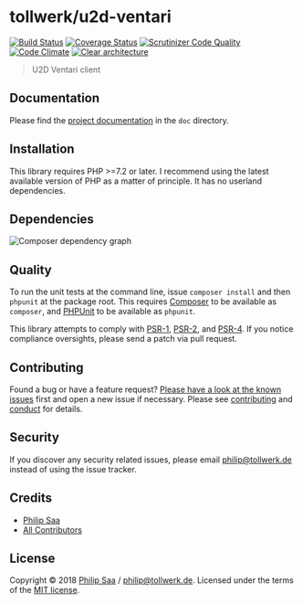 # tollwerk/u2d-ventari

[![Build Status][travis-image]][travis-url] [![Coverage Status](https://coveralls.io/repos/github/tollwerk/u2d-ventari/badge.svg?branch=master)](https://coveralls.io/github/tollwerk/u2d-ventari?branch=master)
 [![Scrutinizer Code Quality][scrutinizer-image]][scrutinizer-url] [![Code Climate][codeclimate-image]][codeclimate-url]  [![Clear architecture][clear-architecture-image]][clear-architecture-url]

> U2D Ventari client

## Documentation

Please find the [project documentation](doc/index.md) in the `doc` directory.

## Installation

This library requires PHP >=7.2 or later. I recommend using the latest available version of PHP as a matter of principle. It has no userland dependencies.

## Dependencies

![Composer dependency graph](https://rawgit.com/tollwerk/u2d-ventari/master/doc/dependencies.svg)

## Quality

To run the unit tests at the command line, issue `composer install` and then `phpunit` at the package root. This requires [Composer](http://getcomposer.org/) to be available as `composer`, and [PHPUnit](http://phpunit.de/manual/) to be available as `phpunit`.

This library attempts to comply with [PSR-1][], [PSR-2][], and [PSR-4][]. If you notice compliance oversights, please send a patch via pull request.

## Contributing

Found a bug or have a feature request? [Please have a look at the known issues](https://github.com/tollwerk/u2d-ventari/issues) first and open a new issue if necessary. Please see [contributing](CONTRIBUTING.md) and [conduct](CONDUCT.md) for details.

## Security

If you discover any security related issues, please email philip@tollwerk.de instead of using the issue tracker.

## Credits

- [Philip Saa][author-url]
- [All Contributors](../../contributors)

## License

Copyright © 2018 [Philip Saa][author-url] / philip@tollwerk.de. Licensed under the terms of the [MIT license](LICENSE).


[travis-image]: https://secure.travis-ci.org/tollwerk/u2d-ventari.svg
[travis-url]: https://travis-ci.org/tollwerk/u2d-ventari
[coveralls-image]: https://coveralls.io/repos/github/tollwerk/u2d-ventari/badge.svg?branch=master
[coveralls-url]: https://coveralls.io/github/tollwerk/u2d-ventari?branch=master
[scrutinizer-image]: https://scrutinizer-ci.com/g/tollwerk/u2d-ventari/badges/quality-score.png?b=master
[scrutinizer-url]: https://scrutinizer-ci.com/g/tollwerk/u2d-ventari/?branch=master
[codeclimate-image]: https://lima.codeclimate.com/github/tollwerk/u2d-ventari/badges/gpa.svg
[codeclimate-url]: https://lima.codeclimate.com/github/tollwerk/u2d-ventari

[clear-architecture-image]: https://img.shields.io/badge/Clear%20Architecture-%E2%9C%94-brightgreen.svg
[clear-architecture-url]: https://github.com/jkphl/clear-architecture
[author-url]: https://tollwerk.de
[PSR-1]: https://github.com/php-fig/fig-standards/blob/master/accepted/PSR-1-basic-coding-standard.md
[PSR-2]: https://github.com/php-fig/fig-standards/blob/master/accepted/PSR-2-coding-style-guide.md
[PSR-4]: https://github.com/php-fig/fig-standards/blob/master/accepted/PSR-4-autoloader.md
